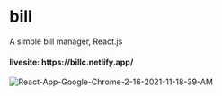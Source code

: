 # bill
A simple bill manager, React.js
<h4>livesite: https://billc.netlify.app/ </h4>
<img src='https://i.postimg.cc/rFhcTzw8/React-App-Google-Chrome-2-16-2021-11-18-39-AM.png' border='0' alt='React-App-Google-Chrome-2-16-2021-11-18-39-AM'/>
